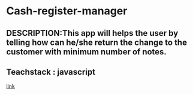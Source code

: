 # Cash-register-manager
##  DESCRIPTION:This app will helps the user by telling how can he/she return the change to the customer with minimum number of notes. 
## Teachstack : javascript
[link](https://cashregisterapp1.netlify.app/)
